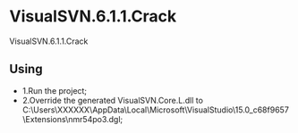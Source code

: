 # VisualSVN.6.1.1.Crack
VisualSVN.6.1.1.Crack

## Using
<ul>
<li>1.Run the project;</li>
<li>2.Override the generated VisualSVN.Core.L.dll to C:\Users\XXXXXX\AppData\Local\Microsoft\VisualStudio\15.0_c68f9657\Extensions\nmr54po3.dgl;</li>
</ul>
